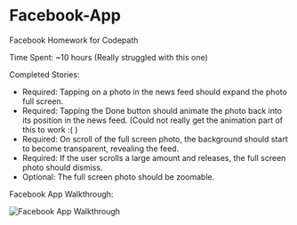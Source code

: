 # Facebook-App
Facebook Homework for Codepath

Time Spent: ~10 hours (Really struggled with this one)

Completed Stories: 
* Required: Tapping on a photo in the news feed should expand the photo full screen.
* Required: Tapping the Done button should animate the photo back into its position in the news feed.
(Could not really get the animation part of this to work :( )
* Required: On scroll of the full screen photo, the background should start to become transparent, revealing the feed.
* Required: If the user scrolls a large amount and releases, the full screen photo should dismiss.
* Optional: The full screen photo should be zoomable.

Facebook App Walkthrough: 

![Facebook App Walkthrough](http://i.imgur.com/HVWTiBY.gif)
